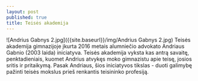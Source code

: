 ```yaml
---
layout: post
published: true
title: Teisės akademija
---
```

![Andrius Gabnys 2.jpg]({{site.baseurl}}/img/Andrius Gabnys 2.jpg)
Teisės akademija gimnazijoje įkurta 2016 metais alumniečio advokato Andriaus Gabnio (2003 laida) iniciatyva. Teisės akademija vyksta kas antrą savaitę, penktadieniais, kuomet Andrius atvykęs moko gimnazistu apie teisę, josios sritis ir pritaikymą. Pasak Andriaus, šios iniciatyvos tikslas - duoti galimybę pažinti teisės mokslus prieš renkantis teisininko profesiją.